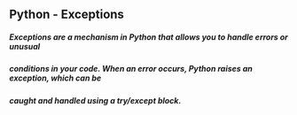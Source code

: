 ##  Python - Exceptions

##### Exceptions are a mechanism in Python that allows you to handle errors or unusual 
##### conditions in your code. When an error occurs, Python raises an exception, which can be
##### caught and handled using a try/except block.
